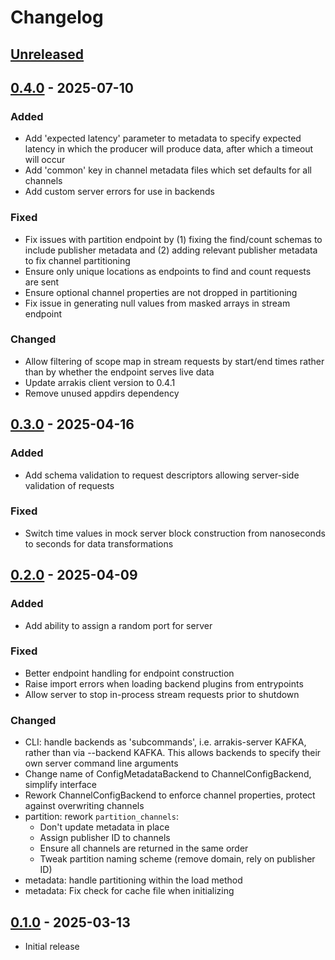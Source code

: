 # Changelog

## [Unreleased]

## [0.4.0] - 2025-07-10

### Added

- Add 'expected latency' parameter to metadata to specify expected latency in
  which the producer will produce data, after which a timeout will occur
- Add 'common' key in channel metadata files which set defaults for all
  channels
- Add custom server errors for use in backends

### Fixed

- Fix issues with partition endpoint by (1) fixing the find/count schemas to
  include publisher metadata and (2) adding relevant publisher metadata to
  fix channel partitioning
- Ensure only unique locations as endpoints to find and count requests are
  sent
- Ensure optional channel properties are not dropped in partitioning
- Fix issue in generating null values from masked arrays in stream endpoint

### Changed

- Allow filtering of scope map in stream requests by start/end times rather
  than by whether the endpoint serves live data
- Update arrakis client version to 0.4.1
- Remove unused appdirs dependency

## [0.3.0] - 2025-04-16

### Added

- Add schema validation to request descriptors allowing server-side validation
  of requests

### Fixed

* Switch time values in mock server block construction from nanoseconds to
  seconds for data transformations

## [0.2.0] - 2025-04-09

### Added

- Add ability to assign a random port for server

### Fixed

- Better endpoint handling for endpoint construction
- Raise import errors when loading backend plugins from entrypoints
- Allow server to stop in-process stream requests prior to shutdown

### Changed

- CLI: handle backends as 'subcommands', i.e. arrakis-server KAFKA, rather than
  via --backend KAFKA. This allows backends to specify their own server command
  line arguments
- Change name of ConfigMetadataBackend to ChannelConfigBackend, simplify
  interface
- Rework ChannelConfigBackend to enforce channel properties, protect against
  overwriting channels
- partition: rework `partition_channels`:
  * Don't update metadata in place
  * Assign publisher ID to channels
  * Ensure all channels are returned in the same order
  * Tweak partition naming scheme (remove domain, rely on publisher ID)
- metadata: handle partitioning within the load method
- metadata: Fix check for cache file when initializing

## [0.1.0] - 2025-03-13

- Initial release

[unreleased]: https://git.ligo.org/ngdd/arrakis-server/-/compare/0.4.0...main
[0.4.0]: https://git.ligo.org/ngdd/arrakis-server/-/tags/0.4.0
[0.3.0]: https://git.ligo.org/ngdd/arrakis-server/-/tags/0.3.0
[0.2.0]: https://git.ligo.org/ngdd/arrakis-server/-/tags/0.2.0
[0.1.0]: https://git.ligo.org/ngdd/arrakis-server/-/tags/0.1.0
